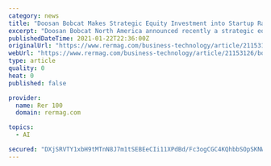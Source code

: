 ```yaml
---
category: news
title: "Doosan Bobcat Makes Strategic Equity Investment into Startup Radar Technologies Company"
excerpt: "Doosan Bobcat North America announced recently a strategic equity investment with Ainstein AI Inc., a startup radar technologies company located in Lawrence, Kan., to continue the development of next-generation radar sensor systems for Bobcat equipment."
publishedDateTime: 2021-01-22T22:36:00Z
originalUrl: "https://www.rermag.com/business-technology/article/21153126/bobcat-co-doosan-bobcat-makes-strategic-equity-investment-into-startup-radar-technologies-company"
webUrl: "https://www.rermag.com/business-technology/article/21153126/bobcat-co-doosan-bobcat-makes-strategic-equity-investment-into-startup-radar-technologies-company"
type: article
quality: 0
heat: 0
published: false

provider:
  name: Rer 100
  domain: rermag.com

topics:
  - AI

secured: "DXjSRVTY1xbH9tMTnN8J7m1tSEBEeCIi11XPdBd/Fc3ogCGC4KQhbbSOpSKNWHONMtW+CtuHJgehDAWd58CnXokZ4jvu/jMu74UpCuQ+WEdj6wD2EotYaQHfH+S8BXLw05J8rfnrDpzjBJ8klgM++SfVXNVu4KzHbgYPD4kkN7Q9GsUpyyIOxhxd9VeKh8RcLM9gg2XPdnZY3uPu0lj0A0n/pukPGl83EyFWsj4nCtwVwrw3uLr3LtIvYjqck56/dOIBNvQ2fPBd0tNW7lgw7hsL3zsyXlQj4wcUAsTR2qvsu2GxKwuImM6BFdPuas5u8WaFdXVVCKyWToJ7CrgLotVIQNvJbnhKkDEDu9vvj74=;I4ojfvvJTBao8/BnOQQ/eQ=="
---
```


